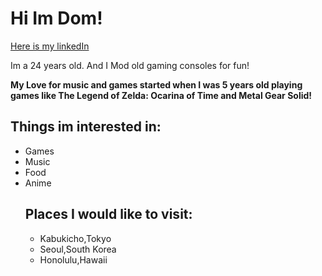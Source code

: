 # Hi Im Dom!

[Here is my linkedIn](https://www.linkedin.com/in/dominique-buckner-2648382b0)

Im a 24 years old. And I Mod old gaming consoles for fun!

**My Love for music and games started when I was 5 years old playing games like The Legend of Zelda: Ocarina of Time and Metal Gear Solid!**

## Things im interested in:

<ul>
<li>Games</li>
<li>Music</li>
<li>Food</li>
<li>Anime</li>

## Places I would like to visit:

<ul>
<li>Kabukicho,Tokyo</li>
<li>Seoul,South Korea</li>
<li>Honolulu,Hawaii</li>



